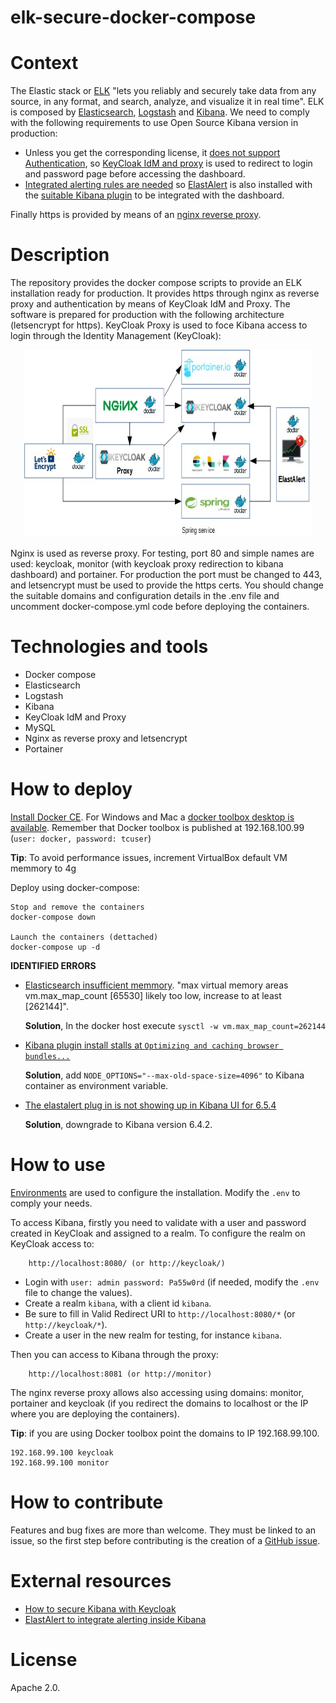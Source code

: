# elk-secure-docker-compose

# Context

The Elastic stack or [ELK](https://www.elastic.co/products/) "lets you reliably and securely take data from any source, in any format, and search, analyze, and visualize it in real time". ELK is composed by [Elasticsearch](https://www.elastic.co/products/elasticsearch), [Logstash](https://www.elastic.co/products/logstash) and [Kibana](https://www.elastic.co/products/kibana). We need to comply with the following requirements to use Open Source Kibana version in production:
- Unless you get the corresponding license, it [does not support Authentication](https://www.reddit.com/r/devops/comments/5n6viw/elk_5x_without_a_license_no_xpack/?depth=2), so [KeyCloak IdM and proxy](https://aboullaite.me/secure-kibana-keycloak/) is used to redirect to login and password page before accessing the dashboard.
- [Integrated alerting rules are needed](https://bitsensor.io/blog/elastalert-kibana-plugin-centralized-logging-with-integrated-alerting/) so [ElastAlert](https://github.com/bitsensor/elastalert#installation) is also installed with the [suitable Kibana plugin](https://github.com/bitsensor/elastalert-kibana-plugin) to be integrated with the dashboard.

Finally https is provided by means of an [nginx reverse proxy]().

# Description

The repository provides the docker compose scripts to provide an ELK installation ready for production. It provides https through nginx as reverse proxy and authentication by means of KeyCloak IdM and Proxy.
The software is prepared for production with the following architecture (letsencrypt for https). KeyCloak Proxy is used to foce Kibana access to login through the Identity Management (KeyCloak):

<p align="center">
	<img width="460" height="300" src="img/elk-deployment.jpg">
</p>

Nginx is used as reverse proxy. For testing, port 80 and simple names are used: keycloak, monitor (with keycloak proxy redirection to kibana dashboard) and portainer. For production the port must be changed to 443, and letsencrypt must be used to provide the https certs. You should change the suitable domains and configuration details in the .env file and uncomment docker-compose.yml code before deploying the containers.

# Technologies and tools

- Docker compose
- Elasticsearch
- Logstash
- Kibana
- KeyCloak IdM and Proxy
- MySQL
- Nginx as reverse proxy and letsencrypt
- Portainer

# How to deploy

[Install Docker CE](https://docs.docker.com/install/). For Windows and Mac a [docker toolbox desktop is available](https://docs.docker.com/toolbox/overview/). Remember that Docker toolbox is published at 192.168.100.99 (`user: docker, password: tcuser`)

**Tip**: To avoid performance issues, increment VirtualBox default VM memmory to 4g

Deploy using docker-compose:

```
Stop and remove the containers
docker-compose down

Launch the containers (dettached)
docker-compose up -d
```

**IDENTIFIED ERRORS**

- [Elasticsearch insufficient memmory](https://github.com/docker-library/elasticsearch/issues/133). "max virtual memory areas vm.max_map_count [65530] likely too low, increase to at least [262144]".

  **Solution**, In the docker host execute `sysctl -w vm.max_map_count=262144`

- [Kibana plugin install stalls at `Optimizing and caching browser bundles...`](https://github.com/elastic/kibana/issues/19678)

  **Solution**, add `NODE_OPTIONS="--max-old-space-size=4096"` to Kibana container as environment variable.

- [The elastalert plug in is not showing up in Kibana UI for 6.5.4](https://github.com/bitsensor/elastalert-kibana-plugin/issues/86)

  **Solution**, downgrade to Kibana version 6.4.2.

# How to use

[Environments](https://docs.docker.com/compose/environment-variables/) are used to configure the installation. Modify the `.env` to comply your needs.

To access Kibana, firstly you need to validate with a user and password created in KeyCloak and assigned to a realm. To configure the realm on KeyCloak access to:

```
	http://localhost:8080/ (or http://keycloak/)
```

- Login with `user: admin password: Pa55w0rd` (if needed, modify the `.env` file to change the values). 
- Create a realm `kibana`, with a client id `kibana`. 
- Be sure to fill in Valid Redirect URI to `http://localhost:8080/*` (or `http://keycloak/*`). 
- Create a user in the new realm for testing, for instance `kibana`.

Then you can access to Kibana through the proxy:
```
    http://localhost:8081 (or http://monitor)
```

The nginx reverse proxy allows also accessing using domains: monitor, portainer and keycloak (if you redirect the domains to localhost or the IP where you are deploying the containers).

**Tip**: if you are using Docker toolbox point the domains to IP 192.168.99.100.

```
192.168.99.100 keycloak
192.168.99.100 monitor
```

# How to contribute

Features and bug fixes are more than welcome. They must be linked to an issue, so the first step before contributing is the creation of a [GitHub issue](https://github.com/arihealth/elk-secure-docker-compose/issues).

# External resources

- [How to secure Kibana with Keycloak](https://aboullaite.me/secure-kibana-keycloak/)
- [ElastAlert to integrate alerting inside Kibana](https://bitsensor.io/blog/elastalert-kibana-plugin-centralized-logging-with-integrated-alerting/)

# License

Apache 2.0.

